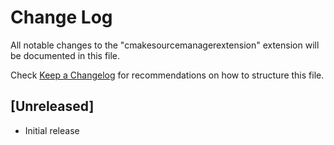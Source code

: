 # Change Log

All notable changes to the "cmakesourcemanagerextension" extension will be documented in this file.

Check [Keep a Changelog](http://keepachangelog.com/) for recommendations on how to structure this file.

## [Unreleased]

- Initial release